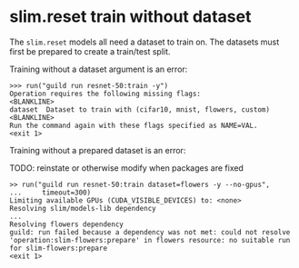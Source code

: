 # slim.reset train without dataset

The `slim.reset` models all need a dataset to train on. The datasets
must first be prepared to create a train/test split.

Training without a dataset argument is an error:

    >>> run("guild run resnet-50:train -y")
    Operation requires the following missing flags:
    <BLANKLINE>
    dataset  Dataset to train with (cifar10, mnist, flowers, custom)
    <BLANKLINE>
    Run the command again with these flags specified as NAME=VAL.
    <exit 1>

Training without a prepared dataset is an error:

TODO: reinstate or otherwise modify when packages are fixed

    >> run("guild run resnet-50:train dataset=flowers -y --no-gpus",
    ...     timeout=300)
    Limiting available GPUs (CUDA_VISIBLE_DEVICES) to: <none>
    Resolving slim/models-lib dependency
    ...
    Resolving flowers dependency
    guild: run failed because a dependency was not met: could not resolve
    'operation:slim-flowers:prepare' in flowers resource: no suitable run
    for slim-flowers:prepare
    <exit 1>
